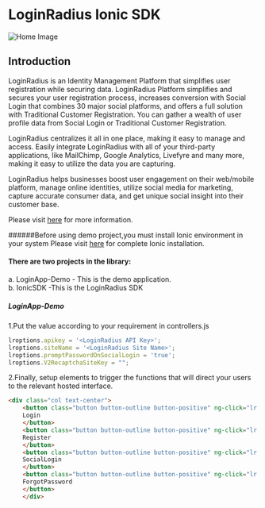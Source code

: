 # LoginRadius Ionic SDK
![Home Image](https://d2lvlj7xfpldmj.cloudfront.net/support/github/banner-1544x500.png)

## Introduction ##
LoginRadius is an Identity Management Platform that simplifies user registration while securing data. LoginRadius Platform simplifies and secures your user registration process, increases conversion with Social Login that combines 30 major social platforms, and offers a full solution with Traditional Customer Registration. You can gather a wealth of user profile data from Social Login or Traditional Customer Registration.

LoginRadius centralizes it all in one place, making it easy to manage and access. Easily integrate LoginRadius with all of your third-party applications, like MailChimp, Google Analytics, Livefyre and many more, making it easy to utilize the data you are capturing.

LoginRadius helps businesses boost user engagement on their web/mobile platform, manage online identities, utilize social media for marketing, capture accurate consumer data, and get unique social insight into their customer base.

Please visit [here](http://www.loginradius.com/) for more information.

######Before using demo project,you must install Ionic environment in your system Please visit [here](http://ionicframework.com/docs/guide/installation.html) for complete Ionic installation.

#### There are two projects in the library:
a. LoginApp-Demo - This is the demo application.    
b. IonicSDK -This is the LoginRadius SDK

##### LoginApp-Demo
1.Put the value according to your requirement in controllers.js 
```JavaScript
lroptions.apikey = '<LoginRadius API Key>';
lroptions.siteName = '<LoginRadius Site Name>';
lroptions.promptPasswordOnSocialLogin = 'true';
lroptions.V2RecaptchaSiteKey = "";
```

2.Finally, setup elements to trigger the functions that will direct your users to the relevant hosted interface.
```html
<div class="col text-center">
    <button class="button button-outline button-positive" ng-click="lr.login()">
    Login
    </button>
    <button class="button button-outline button-positive" ng-click="lr.register()">
    Register
    </button>
    <button class="button button-outline button-positive" ng-click="lr.social()">
    SocialLogin
    </button>
    <button class="button button-outline button-positive" ng-click="lr.forgotpassword()">
    ForgotPassword
    </button>
    </div>
```